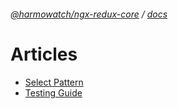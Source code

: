 ###### [@harmowatch/ngx-redux-core](../../README.md) / [docs](../index.md)
 
# Articles

- [Select Pattern](./select-pattern.md)
- [Testing Guide](./testing-guide.md)
